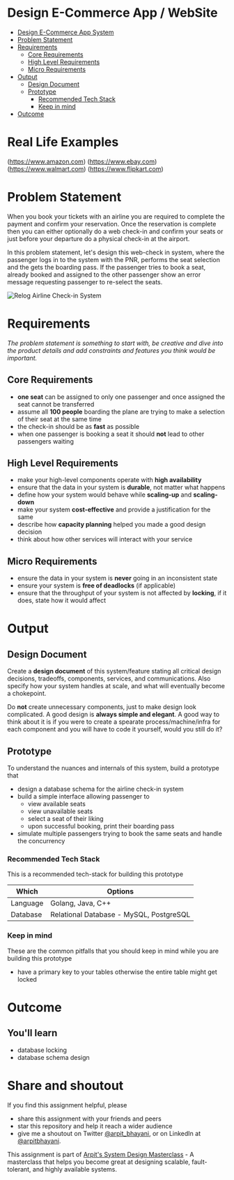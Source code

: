 Design E-Commerce App / WebSite
===

<!--ts-->
* [Design E-Commerce App System](#design-airline-check-in-system)
* [Problem Statement](#problem-statement)
* [Requirements](#requirements)
   * [Core Requirements](#core-requirements)
   * [High Level Requirements](#high-level-requirements)
   * [Micro Requirements](#micro-requirements)
* [Output](#output)
   * [Design Document](#design-document)
   * [Prototype](#prototype)
      * [Recommended Tech Stack](#recommended-tech-stack)
      * [Keep in mind](#keep-in-mind)
* [Outcome](#outcome)
<!--te-->
# Real Life Examples 

(https://www.amazon.com)
(https://www.ebay.com)
(https://www.walmart.com)
(https://www.flipkart.com)

# Problem Statement

When you book your tickets with an airline you are required to complete the payment and confirm your reservation. Once the reservation is complete then you can either optionally do a web check-in and confirm your seats or just before your departure do a physical check-in at the airport.

In this problem statement, let's design this web-check in system, where the passenger logs in to the system with the PNR, performs the seat selection and the gets the boarding pass. If the passenger tries to book a seat, already booked and assigned to the other passenger show an error message requesting passenger to re-select the seats.

![Relog Airline Check-in System](https://user-images.githubusercontent.com/4745789/138721841-3fc02879-7075-491a-9dcf-74011dba11e6.png)

# Requirements

<!--rs-->
*The problem statement is something to start with, be creative and dive into the product details and add constraints and features you think would be important.*
<!--re-->

## Core Requirements

 - **one seat** can be assigned to only one passenger and once assigned the seat cannot be transferred
 - assume all **100 people** boarding the plane are trying to make a selection of their seat at the same time
 - the check-in should be as **fast** as possible
 - when one passenger is booking a seat it should **not** lead to other passengers waiting

##  High Level Requirements
<!--hs-->
- make your high-level components operate with **high availability**
 - ensure that the data in your system is **durable**, not matter what happens
 - define how your system would behave while **scaling-up** and **scaling-down**
 - make your system **cost-effective** and provide a justification for the same
 - describe how **capacity planning** helped you made a good design decision 
 - think about how other services will interact with your service
<!--he-->

##  Micro Requirements
<!--ms-->
- ensure the data in your system is **never** going in an inconsistent state
 - ensure your system is **free of deadlocks** (if applicable)
 - ensure that the throughput of your system is not affected by **locking**, if it does, state how it would affect
<!--me-->

# Output

## Design Document
<!--ds-->
Create a **design document** of this system/feature stating all critical design decisions, tradeoffs, components, services, and communications. Also specify how your system handles at scale, and what will eventually become a chokepoint.

Do **not** create unnecessary components, just to make design look complicated. A good design is **always simple and elegant**. A good way to think about it is if you were to create a spearate process/machine/infra for each component and you will have to code it yourself, would you still do it?
<!--de-->

## Prototype

To understand the nuances and internals of this system, build a prototype that

- design a database schema for the airline check-in system
- build a simple interface allowing passenger to
   - view available seats
   - view unavailable seats
   - select a seat of their liking
   - upon successful booking, print their boarding pass
- simulate multiple passengers trying to book the same seats and handle the concurrency

###  Recommended Tech Stack

This is a recommended tech-stack for building this prototype

|Which|Options|
|-----|-----|
|Language|Golang, Java, C++|
|Database|Relational Database - MySQL, PostgreSQL|

###  Keep in mind

These are the common pitfalls that you should keep in mind while you are building this prototype

- have a primary key to your tables otherwise the entire table might get locked

# Outcome

##  You'll learn

- database locking
- database schema design

<!--fs-->
#  Share and shoutout

If you find this assignment helpful, please
 - share this assignment with your friends and peers
 - star this repository and help it reach a wider audience
 - give me a shoutout on Twitter [@arpit_bhayani](https://twitter.com/@arpit_bhayani), or on LinkedIn at [@arpitbhayani](https://www.linkedin.com/in/arpitbhayani/).

This assignment is part of [Arpit's System Design Masterclass](https://arpitbhayani.me/masterclass) - A masterclass that helps you become great at designing scalable, fault-tolerant, and highly available systems.
<!--fe-->
